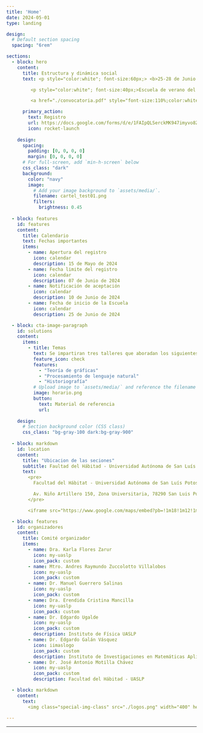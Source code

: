 ```yaml
---
title: 'Home'
date: 2024-05-01
type: landing

design:
  # Default section spacing
  spacing: "6rem"

sections:
  - block: hero
    content:
      title: Estructura y dinámica social
      text: <p style="color:white"; font-size:60px;> <b>25-28 de Junio de 2024</b></p>

         <p style="color:white"; font-size:40px;>Escuela de verano del laboratorio de humanidades y ciencias sociales computacionales</p>

         <a href="./convocatoria.pdf" style="font-size:110%;color:white;background-color:#1F79EB;">Convocatoria</a>

      primary_action:
        text: Registro
        url: https://docs.google.com/forms/d/e/1FAIpQLSerckMK947imyvo8ZgKdE-EPCB3bMCRmFZFe24CIZ83KqBv3g/viewform?usp=sf_link
        icon: rocket-launch
      
    design:
      spacing:
        padding: [0, 0, 0, 0]
        margin: [0, 0, 0, 0]
      # For full-screen, add `min-h-screen` below
      css_class: "dark"
      background:
        color: "navy"
        image:
          # Add your image background to `assets/media/`.
          filename: cartel_test01.png
          filters:
            brightness: 0.45
  
  - block: features
    id: features
    content:
      title: Calendario
      text: Fechas importantes
      items:
        - name: Apertura del registro
          icon: calendar
          description: 15 de Mayo de 2024
        - name: Fecha limite del registro
          icon: calendar
          description: 07 de Junio de 2024
        - name: Notificación de aceptación
          icon: calendar
          description: 10 de Junio de 2024
        - name: Fecha de inicio de la Escuela
          icon: calendar
          description: 25 de Junio de 2024

  - block: cta-image-paragraph
    id: solutions
    content:
      items:
        - title: Temas
          text: Se impartiran tres talleres que aboradan los siguientes tópicos
          feature_icon: check
          features:
            - "Teoría de gráficas"
            - "Procesamiento de lenguaje natural"
            - "Historiografía"
          # Upload image to `assets/media/` and reference the filename here
          image: horario.png
          button:
            text: Material de referencia
            url: 
        
    design:
      # Section background color (CSS class)
      css_class: "bg-gray-100 dark:bg-gray-900"
    
  - block: markdown
    id: location
    content:
      title: "Ubicacion de las seciones"
      subtitle: Faultad del Hábitad - Universidad Autónoma de San Luís Potosí
      text:
        <pre>
          Facultad del Hábitat - Universidad Autónoma de San Luís Potosí

          Av. Niño Artillero 150, Zona Universitaria, 78290 San Luis Potosí, S.L.P.
        </pre>

        <iframe src="https://www.google.com/maps/embed?pb=!1m18!1m12!1m3!1d957.1083972225258!2d-101.01427912682814!3d22.142868972626268!2m3!1f0!2f0!3f0!3m2!1i1024!2i768!4f13.1!3m3!1m2!1s0x842a98ce1f07db65%3A0xe86ada8a5f638fcc!2sFacultad%20del%20H%C3%A1bitat!5e1!3m2!1ses-419!2smx!4v1715219726328!5m2!1ses-419!2smx" width="600" height="450" style="border:0;" allowfullscreen="" loading="lazy" referrerpolicy="no-referrer-when-downgrade"></iframe>

  - block: features
    id: organizadores
    content:
      title: Comité organizador
      items:
        - name: Dra. Karla Flores Zarur
          icon: my-uaslp
          icon_pack: custom
        - name: Mtro. Andres Raymundo Zuccolotto Villalobos
          icon: my-uaslp
          icon_pack: custom
        - name: Dr. Manuel Guerrero Salinas
          icon: my-uaslp
          icon_pack: custom
        - name: Dra. Erendida Cristina Mancilla
          icon: my-uaslp
          icon_pack: custom
        - name: Dr. Edgardo Ugalde
          icon: my-uaslp
          icon_pack: custom
          description: Instituto de Física UASLP
        - name: Dr. Edgardo Galán Vásquez
          icon: iimaslogo
          icon_pack: custom
          description: Instituto de Investigaciones en Matemáticas Aplicadas y en Sistemas - UNAM
        - name: Dr. José Antonio Motilla Chávez
          icon: my-uaslp
          icon_pack: custom
          description: Facultad del Hábitad - UASLP

  - block: markdown
    content:
      text: 
        <img class="special-img-class" src="./logos.png" width="400" height="800" />
        
---
```



  
---
